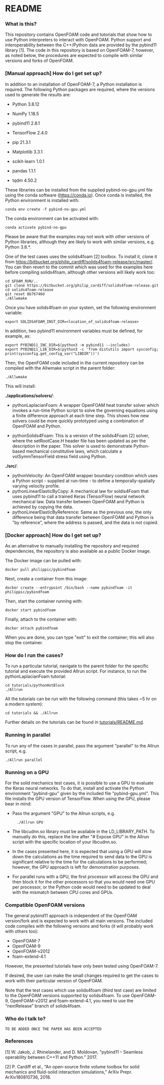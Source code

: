 # README #

### What is this? ###

This repository contains OpenFOAM code and tutorials that show how to use Python interpreters to interact with OpenFOAM. Python support and interoperability between the C++/Python data are provided by the pybind11 library [1]. The code in this repository is based on OpenFOAM-7, however, as noted below, the procedures are expected to compile with similar versions and forks of OpenFOAM.




### [Manual approach] How do I get set up? ###

In addition to an installation of OpenFOAM-7, a Python installation is required. The following Python packages are required, where the versions used to generate the results are:

* Python 3.8.12

* NumPy 1.18.5

* pybind11 2.8.1

* TensorFlow 2.4.0

* pip 21.3.1

* Matplotlib 3.3.1

* scikit-learn 1.0.1

* pandas 1.1.1

* tqdm 4.50.2

These libraries can be installed from the supplied pybind-no-gpu.yml file using the conda software (https://conda.io). Once conda is installed, the Python environment is installed with:

    conda env create -f pybind-no-gpu.yml

The conda environment can be activated with:

    conda activate pybind-no-gpu

Please be aware that the examples may not work with other versions of Python libraries, although they are likely to work with similar versions, e.g. Python 3.8.*.

One of the test cases uses the solids4foam [2] toolbox. To install it, clone it from https://bitbucket.org/philip_cardiff/solids4foam-release/src/master/. You can then revert to the commit which was used for the examples here before compiling solids4foam, although other versions will likely work too:

    cd $FOAM_RUN/..
    git clone https://bitbucket.org/philip_cardiff/solids4foam-release.git
    cd solids4foam-release
    git reset 8b76740d
    ./Allwmake

Once you have solids4foam on your system, set the following environment variable:

    export SOLIDS4FOAM_INST_DIR=<location_of_solids4foam-release>

In addition, two pybind11 environment variables must be defined, for example, as:

    export PYBIND11_INC_DIR=$(python3 -m pybind11 --includes)
    export PYBIND11_LIB_DIR=$(python3 -c 'from distutils import sysconfig; print(sysconfig.get_config_var("LIBDIR"))')

Then, the OpenFOAM code included in the current repository can be compiled with the Allwmake script in the parent folder:

    ./Allwmake

This will install:

**./applications/solvers/**:

* pythonLaplacianFoam: A wrapper OpenFOAM heat transfer solver which invokes a run-time Python script to solve the governing equations using a finite difference approach at each time step. This shows how new solvers could be more quickly prototyped using a combination of OpenFOAM and Python.

* pythonSolids4Foam: This is a version of the solids4Foam [2] solver, where the setRootCase.H header file has been updated as per the description in the paper. This solver is used to demonstrate Python-based mechanical constitutive laws, which calculate a volSymmTensorField stress field using Python.

**./src/**:

* pythonVelocity: An OpenFOAM wrapper boundary condition which uses a Python script - supplied at run-time - to define a temporally-spatially varying velocity profile.
* pythonLinearElasticByCopy: A mechanical law for soldis4Foam that uses pybind11 to call a trained Keras (TensorFlow) neural network mechanical law. Data transfer between OpenFOAM and Python is achieved by copying the data.
* pythonLinearElasticByReference: Same as the previous one, the only difference being that data transfer between OpenFOAM and Python is "by reference", where the address is passed, and the data is not copied.



### [Docker approach] How do I get set up? ###

As an alternative to manually installing the repository and required dependencies, the repository is also available as a public Docker image.

The Docker image can be pulled with:

    docker pull philippic/pybindfoam

Next, create a container from this image:

    docker create --entrypoint /bin/bash --name pybindfoam -it philippic/pybindfoam

Then, start the container running with:

    docker start pybindfoam

Finally, attach to the container with:

    docker attach pybindfoam

When you are done, you can type "exit" to exit the container; this will also stop the container.



### How do I run the cases? ###

To run a particular tutorial, navigate to the parent folder for the specific tutorial and execute the provided Allrun script. For instance, to run the pythonLaplacianFoam tutorial:

    cd tutorials/pythonHotBlock
    ./Allrun

All the tutorials can be run with the following command (this takes ~5 hr on a modern system):

    cd tutorials && ./Allrun

Further details on the tutorials can be found in [tutorials/README.md](tutorials/README.md).

### Running in parallel

To run any of the cases in parallel, pass the argument "parallel" to the Allrun script, e.g.

    ./Allrun parallel

### Running on a GPU

For the solid mechanics test cases, it is possible to use a GPU to evaluate the Keras neural networks. To do that, install and activate the Python environment "pybind-gpu" given by the included file "pybind-gpu.yml". This file installs the GPU version of TensorFlow. When using the GPU, please bear in mind:

* Pass the argument "GPU" to the Allrun scripts, e.g.

        ./Allrun GPU

* The libcudnn.so library must be available in the LD_LIBRARY_PATH. To manually do this, replace the line after "# Expose  GPU" in the Allrun script with the specific location of your libcudnn.so.
* In the cases presented here, it is expected that using a GPU will slow down the calculations as the time required to send data to the GPU is significant relative to the time for the calculations to be performed; however, the GPU approach is left for demonstration purposes.
* For parallel runs with a GPU, the first processor will access the GPU and then block it for the other processors so that you would need one GPU per processor, or the Python code would need to be updated to deal with the mismatch between CPU cores and GPUs.



### Compatible OpenFOAM versions ###

The general pybind11 approach is independent of the OpenFOAM version/fork and is expected to work with all main versions. The included code compiles with the following versions and forks (it will probably work with others too): 

* OpenFOAM-7
* OpenFOAM-9
* OpenFOAM-v2012
* foam-extend-4.1

However, the presented tutorials have only been tested using OpenFOAM-7. 

If desired, the user can make the small changes required to get the cases to work with their particular version of OpenFOAM.

Note that the test cases which use solids4foam (third test case) are limited to the OpenFOAM versions supported by solids4foam. To use OpenFOAM-9, OpenFOAM-v2012 and foam-extend-4.1, you need to use the “nextRelease” branch of solids4foam.




### Who do I talk to? ###

    TO BE ADDED ONCE THE PAPER HAS BEEN ACCEPTED



### References ###

[1]	W. Jakob, J. Rhinelander, and D. Moldovan, “pybind11 – Seamless operability between C++11 and Python.” 2017.

[2]	P. Cardiff et al., “An open-source finite volume toolbox for solid mechanics and fluid-solid interaction simulations,” ArXiv Prepr. ArXiv180810736, 2018.


